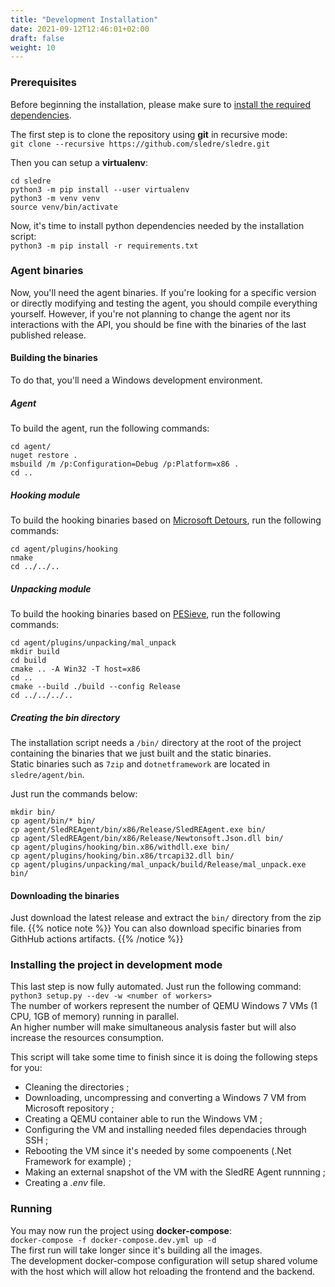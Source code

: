 ```yaml
---
title: "Development Installation"
date: 2021-09-12T12:46:01+02:00
draft: false
weight: 10
---
```


### Prerequisites

Before beginning the installation, please make sure to [install the required dependencies](/project-setup/requirements).  

The first step is to clone the repository using **git** in recursive mode:  
`git clone --recursive https://github.com/sledre/sledre.git`

Then you can setup a **virtualenv**:  
```properties
cd sledre
python3 -m pip install --user virtualenv
python3 -m venv venv
source venv/bin/activate
```

Now, it's time to install python dependencies needed by the installation script:  
`python3 -m pip install -r requirements.txt`

### Agent binaries
Now, you'll need the agent binaries. If you're looking for a specific version or directly modifying and testing the agent, you should compile everything yourself. 
However, if you're not planning to change the agent nor its interactions with the API, you should be fine with the binaries of the last published release.

#### Building the binaries

To do that, you'll need a Windows development environment.

##### Agent
To build the agent, run the following commands:
```properties
cd agent/
nuget restore .
msbuild /m /p:Configuration=Debug /p:Platform=x86 .
cd ..
```

##### Hooking module
To build the hooking binaries based on [Microsoft Detours](https://github.com/microsoft/Detours), run the following commands:
```properties
cd agent/plugins/hooking
nmake
cd ../../..
```

##### Unpacking module
To build the hooking binaries based on [PESieve](https://github.com/hasherezade/pe-sieve), run the following commands:
```properties
cd agent/plugins/unpacking/mal_unpack
mkdir build
cd build
cmake .. -A Win32 -T host=x86
cd ..
cmake --build ./build --config Release
cd ../../../..
```

##### Creating the *bin* directory
The installation script needs a `/bin/` directory at the root of the project containing the binaries that we just built and the static binaries.  
Static binaries such as `7zip` and `dotnetframework` are located in `sledre/agent/bin`.  

Just run the commands below:
```properties
mkdir bin/
cp agent/bin/* bin/
cp agent/SledREAgent/bin/x86/Release/SledREAgent.exe bin/
cp agent/SledREAgent/bin/x86/Release/Newtonsoft.Json.dll bin/
cp agent/plugins/hooking/bin.x86/withdll.exe bin/
cp agent/plugins/hooking/bin.x86/trcapi32.dll bin/
cp agent/plugins/unpacking/mal_unpack/build/Release/mal_unpack.exe bin/
```

#### Downloading the binaries

Just download the latest release and extract the `bin/` directory from the zip file.
{{% notice note %}}
You can also download specific binaries from GithHub actions artifacts.
{{% /notice %}}

### Installing the project in development mode

This last step is now fully automated. Just run the following command:  
`python3 setup.py --dev -w <number of workers>`  
The number of workers represent the number of QEMU Windows 7 VMs (1 CPU, 1GB of memory) running in parallel.  
An higher number will make simultaneous analysis faster but will also increase the resources consumption.  

This script will take some time to finish since it is doing the following steps for you:
* Cleaning the directories ;
* Downloading, uncompressing and converting a Windows 7 VM from Microsoft repository ;
* Creating a QEMU container able to run the Windows VM ;
* Configuring the VM and installing needed files dependacies through SSH ;
* Rebooting the VM since it's  needed by some compoenents (.Net Framework for example) ;
* Making an external snapshot of the VM with the SledRE Agent runnning ;
* Creating a *.env* file.

### Running
You may now run the project using **docker-compose**:  
`docker-compose -f docker-compose.dev.yml up -d`  
The first run will take longer since it's building all the images.  
The development docker-compose configuration will setup shared volume with the host which will allow hot reloading the frontend and the backend.